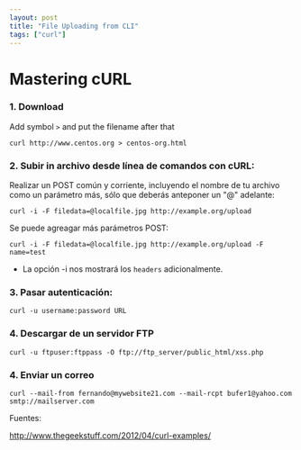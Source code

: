 ```yaml
---
layout: post
title: "File Uploading from CLI"
tags: ["curl"]
---
```


# Mastering cURL

### 1. Download

Add symbol `>` and put the filename after that

    curl http://www.centos.org > centos-org.html

### 2. Subir in archivo desde línea de comandos con cURL:

Realizar un POST común y corriente, incluyendo el nombre de tu archivo como un parámetro más, sólo que deberás anteponer un "@" adelante:

    curl -i -F filedata=@localfile.jpg http://example.org/upload

Se puede agreagar más parámetros POST:

    curl -i -F filedata=@localfile.jpg http://example.org/upload -F name=test

* La opción -i nos mostrará los `headers` adicionalmente.

### 3. Pasar autenticación:

    curl -u username:password URL

### 4. Descargar de un servidor FTP

    curl -u ftpuser:ftppass -O ftp://ftp_server/public_html/xss.php

### 4. Enviar un correo

    curl --mail-from fernando@mywebsite21.com --mail-rcpt bufer1@yahoo.com smtp://mailserver.com

Fuentes:

http://www.thegeekstuff.com/2012/04/curl-examples/
